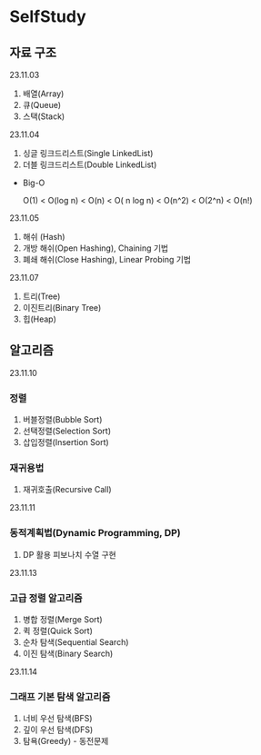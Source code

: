 # SelfStudy

## 자료 구조
  
23.11.03
1. 배열(Array)
2. 큐(Queue)
3. 스택(Stack)

23.11.04
1. 싱글 링크드리스트(Single LinkedList)
2. 더블 링크드리스트(Double LinkedList)

* Big-O
  
  O(1) < O(log n) < O(n) < O( n log n) < O(n^2) < O(2^n) < O(n!)


23.11.05
1. 해쉬 (Hash)
2. 개방 해쉬(Open Hashing), Chaining 기법
3. 폐쇄 해쉬(Close Hashing), Linear Probing 기법

23.11.07
1. 트리(Tree)
2. 이진트리(Binary Tree)
3. 힙(Heap)

## 알고리즘

23.11.10
### 정렬
1. 버블정렬(Bubble Sort)
2. 선택정렬(Selection Sort)
3. 삽입정렬(Insertion Sort)
   
### 재귀용법 
1. 재귀호출(Recursive Call)

23.11.11
### 동적계획법(Dynamic Programming, DP)
1. DP 활용 피보나치 수열 구현

23.11.13
### 고급 정렬 알고리즘
1. 병합 정렬(Merge Sort)
2. 퀵 정렬(Quick Sort)
3. 순차 탐색(Sequential Search)
4. 이진 탐색(Binary Search)

23.11.14
### 그래프 기본 탐색 알고리즘
1. 너비 우선 탐색(BFS)
2. 깊이 우선 탐색(DFS)
3. 탐욕(Greedy) - 동전문제
